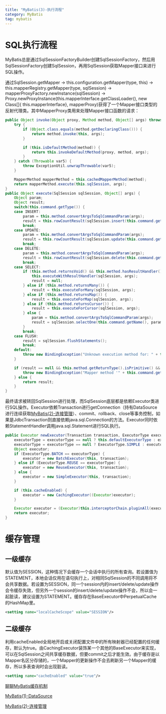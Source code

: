 ```yaml
---
title: "MyBatis(3)-执行流程"
category: MyBatis
tag: mybatis
---
```

# SQL执行流程 #
MyBatis总是通过SqlSessionFactoryBuilder创建SqlSessionFactory，然后用SqlSessionFactory创建SqlSession，再用SqlSession获取Mapper接口来进行SQL操作。

通过SqlSession.getMapper -> this.configuration.getMapper(type, this) -> this.mapperRegistry.getMapper(type, sqlSession) -> mapperProxyFactory.newInstance(sqlSession) -> Proxy.newProxyInstance(this.mapperInterface.getClassLoader(), new Class[]{ this.mapperInterface}, mapperProxy)获得了一个Mapper接口类型的反射代理类。其中MapperProxy类用来处理Mapper接口函数的请求：
```java
public Object invoke(Object proxy, Method method, Object[] args) throws Throwable {
    try {
        if (Object.class.equals(method.getDeclaringClass())) {
            return method.invoke(this, args);
        }

        if (this.isDefaultMethod(method)) {
            return this.invokeDefaultMethod(proxy, method, args);
        }
    } catch (Throwable var5) {
        throw ExceptionUtil.unwrapThrowable(var5);
    }

    MapperMethod mapperMethod = this.cachedMapperMethod(method);
    return mapperMethod.execute(this.sqlSession, args);
}
public Object execute(SqlSession sqlSession, Object[] args) {
    Object param;
    Object result;
    switch(this.command.getType()) {
    case INSERT:
        param = this.method.convertArgsToSqlCommandParam(args);
        result = this.rowCountResult(sqlSession.insert(this.command.getName(), param));
        break;
    case UPDATE:
        param = this.method.convertArgsToSqlCommandParam(args);
        result = this.rowCountResult(sqlSession.update(this.command.getName(), param));
        break;
    case DELETE:
        param = this.method.convertArgsToSqlCommandParam(args);
        result = this.rowCountResult(sqlSession.delete(this.command.getName(), param));
        break;
    case SELECT:
        if (this.method.returnsVoid() && this.method.hasResultHandler()) {
            this.executeWithResultHandler(sqlSession, args);
            result = null;
        } else if (this.method.returnsMany()) {
            result = this.executeForMany(sqlSession, args);
        } else if (this.method.returnsMap()) {
            result = this.executeForMap(sqlSession, args);
        } else if (this.method.returnsCursor()) {
            result = this.executeForCursor(sqlSession, args);
        } else {
            param = this.method.convertArgsToSqlCommandParam(args);
            result = sqlSession.selectOne(this.command.getName(), param);
        }
        break;
    case FLUSH:
        result = sqlSession.flushStatements();
        break;
    default:
        throw new BindingException("Unknown execution method for: " + this.command.getName());
    }

    if (result == null && this.method.getReturnType().isPrimitive() && !this.method.returnsVoid()) {
        throw new BindingException("Mapper method '" + this.command.getName() + " attempted to return null from a method with a primitive return type (" + this.method.getReturnType() + ").");
    } else {
        return result;
    }
}
```
最终请求被转回SqlSession进行处理，而SqlSession底层都是依赖Executor类进行SQL操作。Executor依赖Transaction进行getConnection（持有DataSource进行连续获取[MyBatis(2)-连接管理](https://leon-wtf.github.io/mybatis/2019/05/28/mybatis-2/)）、commit、rollback、close等事务控制，如果是JdbcTransaction则直接依赖java.sql.Connection的方法。Executor同时依赖StatementHandler调用java.sql.Statement进行SQL执行。
```java
public Executor newExecutor(Transaction transaction, ExecutorType executorType) {
    executorType = executorType == null ? this.defaultExecutorType : executorType;
    executorType = executorType == null ? ExecutorType.SIMPLE : executorType;
    Object executor;
    if (ExecutorType.BATCH == executorType) {
        executor = new BatchExecutor(this, transaction);
    } else if (ExecutorType.REUSE == executorType) {
        executor = new ReuseExecutor(this, transaction);
    } else {
        executor = new SimpleExecutor(this, transaction);
    }

    if (this.cacheEnabled) {
        executor = new CachingExecutor((Executor)executor);
    }

    Executor executor = (Executor)this.interceptorChain.pluginAll(executor);
    return executor;
}
```
# 缓存管理 #
## 一级缓存 ##
默认值为SESSION，这种情况下会缓存一个会话中执行的所有查询。若设置值为STATEMENT，本地会话仅用在语句执行上，对相同SqlSession的不同调用将不会共享数据。若设置为SESSION，同一个session内的insert/delete/update操作会令缓存失效，但另外一个session的insert/delete/update操作不会，所以会一起脏读，建议设置为STATEMENT。缓存存在BaseExecutor中PerpetualCache的HashMap里。
```xml
<setting name="localCacheScope" value="SESSION"/>
```
## 二级缓存 ##
利用cacheEnabled全局地开启或关闭配置文件中的所有映射器已经配置的任何缓存，默认为true。由CachingExecutor装饰某一个其他的BaseExecutor来实现，可以在SqlSession之间共享缓存数据，但要commit之后才能生效。由于缓存是以Mapper名区分存储的，一个Mapper的更新操作不会去刷新另一个Mapper的缓存，所以多表查询时会出现脏读。
```xml
<setting name="cacheEnabled" value="true"/>
```
[聊聊MyBatis缓存机制](https://tech.meituan.com/2018/01/19/mybatis-cache.html)

[MyBatis(1)-DataSource](https://leon-wtf.github.io/mybatis/2019/05/27/mybatis-1/)

[MyBatis(2)-连接管理](https://leon-wtf.github.io/mybatis/2019/05/28/mybatis-2/)
